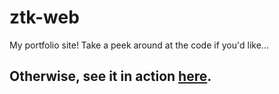 # ztk-web

My portfolio site! Take a peek around at the code if you'd like...

## Otherwise, see it in action [here](https://ztk.web).